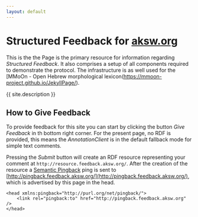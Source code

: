 ```yaml
---
layout: default
---
```


# Structured Feedback for [aksw.org](http://aksw.org/)

This is the the Page is the primary resource for information regarding *Structured Feedback*.
It also comprises a setup of all components required to demonstrate the protocol.
The infrastructure is as well used for the [MMoOn - Open Hebrew morphological lexicon(https://mmoon-project.github.io/JekyllPage/).

{{ site.description }}

## How to Give Feedback

To provide feedback for this site you can start by clicking the button *Give Feedback* in th bottom right corner.
For the present page, no RDF is provided, this means the *AnnotationClient* is in the default fallback mode for simple text comments.
<!-- On [http://aksw.org/](http://aksw.org/) you should also be able to create patches. -->

Pressing the *Submit* button will create an RDF resource representing your comment at `http://resource.feedback.aksw.org/`.
After the creation of the resource a [Semantic Pingback](https://aksw.github.io/SemanticPingback/) ping is sent to [http://pingback.feedback.aksw.org/](http://pingback.feedback.aksw.org/), which is advertised by this page in the head.

    <head xmlns:pingback="http://purl.org/net/pingback/">
        <link rel="pingback:to" href="http://pingback.feedback.aksw.org" />
    </head>
